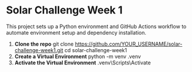 # Solar Challenge Week 1

This project sets up a Python environment and GitHub Actions workflow to automate environment setup and dependency installation.

1. **Clone the repo**
   git clone https://github.com/YOUR_USERNAME/solar-challenge-week1.git
   cd solar-challenge-week1
2. **Create a Virtual Environment**
  python -m venv .venv
3. **Activate the Virtual Environment**
  .venv\Scripts\Activate
  
